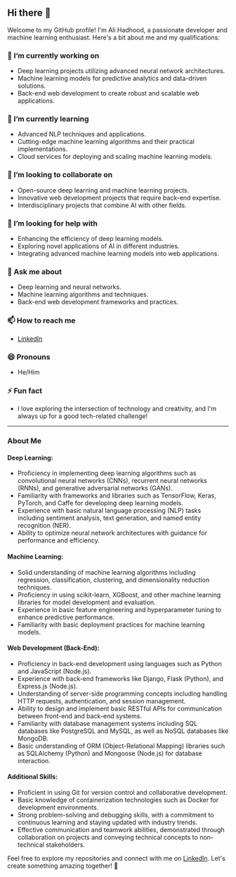 ## Hi there 👋

Welcome to my GitHub profile! I'm Ali Hadhood, a passionate developer and machine learning enthusiast. Here's a bit about me and my qualifications:

### 🔭 I’m currently working on
- Deep learning projects utilizing advanced neural network architectures.
- Machine learning models for predictive analytics and data-driven solutions.
- Back-end web development to create robust and scalable web applications.

### 🌱 I’m currently learning
- Advanced NLP techniques and applications.
- Cutting-edge machine learning algorithms and their practical implementations.
- Cloud services for deploying and scaling machine learning models.

### 👯 I’m looking to collaborate on
- Open-source deep learning and machine learning projects.
- Innovative web development projects that require back-end expertise.
- Interdisciplinary projects that combine AI with other fields.

### 🤔 I’m looking for help with
- Enhancing the efficiency of deep learning models.
- Exploring novel applications of AI in different industries.
- Integrating advanced machine learning models into web applications.

### 💬 Ask me about
- Deep learning and neural networks.
- Machine learning algorithms and techniques.
- Back-end web development frameworks and practices.

### 📫 How to reach me
- [LinkedIn](https://www.linkedin.com/in/ali-hadhood-ab343a240/)

### 😄 Pronouns
- He/Him

### ⚡ Fun fact
- I love exploring the intersection of technology and creativity, and I'm always up for a good tech-related challenge!

---

### About Me

#### Deep Learning:
- Proficiency in implementing deep learning algorithms such as convolutional neural networks (CNNs), recurrent neural networks (RNNs), and generative adversarial networks (GANs).
- Familiarity with frameworks and libraries such as TensorFlow, Keras, PyTorch, and Caffe for developing deep learning models.
- Experience with basic natural language processing (NLP) tasks including sentiment analysis, text generation, and named entity recognition (NER).
- Ability to optimize neural network architectures with guidance for performance and efficiency.

#### Machine Learning:
- Solid understanding of machine learning algorithms including regression, classification, clustering, and dimensionality reduction techniques.
- Proficiency in using scikit-learn, XGBoost, and other machine learning libraries for model development and evaluation.
- Experience in basic feature engineering and hyperparameter tuning to enhance predictive performance.
- Familiarity with basic deployment practices for machine learning models.

#### Web Development (Back-End):
- Proficiency in back-end development using languages such as Python and JavaScript (Node.js).
- Experience with back-end frameworks like Django, Flask (Python), and Express.js (Node.js).
- Understanding of server-side programming concepts including handling HTTP requests, authentication, and session management.
- Ability to design and implement basic RESTful APIs for communication between front-end and back-end systems.
- Familiarity with database management systems including SQL databases like PostgreSQL and MySQL, as well as NoSQL databases like MongoDB.
- Basic understanding of ORM (Object-Relational Mapping) libraries such as SQLAlchemy (Python) and Mongoose (Node.js) for database interaction.

#### Additional Skills:
- Proficient in using Git for version control and collaborative development.
- Basic knowledge of containerization technologies such as Docker for development environments.
- Strong problem-solving and debugging skills, with a commitment to continuous learning and staying updated with industry trends.
- Effective communication and teamwork abilities, demonstrated through collaboration on projects and conveying technical concepts to non-technical stakeholders.

Feel free to explore my repositories and connect with me on [LinkedIn](https://www.linkedin.com/in/ali-hadhood-ab343a240/). Let's create something amazing together! 🚀
